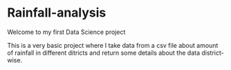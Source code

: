 # Rainfall-analysis

Welcome to my first Data Science project

This is a very basic project where I take data from a csv file about amount of rainfall in different ditricts and return some details about the data district-wise.
